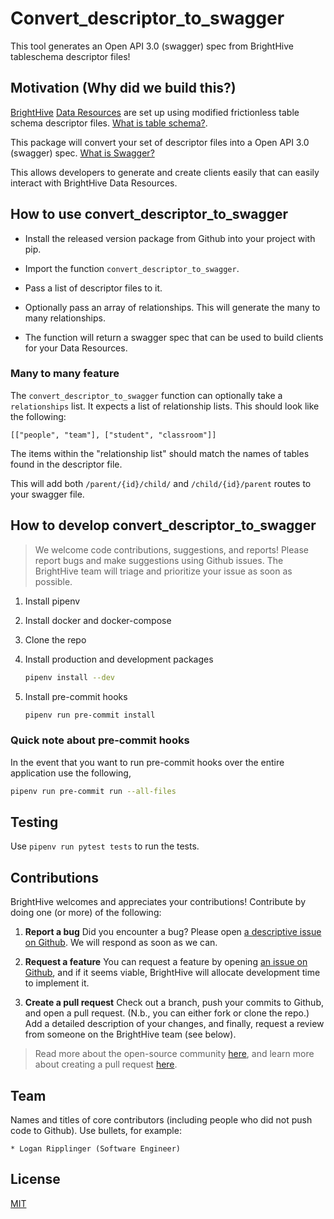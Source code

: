 # Convert_descriptor_to_swagger

This tool generates an Open API 3.0 (swagger) spec from BrightHive tableschema descriptor files!

## Motivation (Why did we build this?)

[BrightHive](https://brighthive.io/) [Data Resources](https://github.com/brighthive/data-resource-generator) are set up using modified frictionless table schema descriptor files. [What is table schema?](https://frictionlessdata.io/specs/table-schema/).

This package will convert your set of descriptor files into a Open API 3.0 (swagger) spec. [What is Swagger?](https://swagger.io/docs/specification/about/)

This allows developers to generate and create clients easily that can easily interact with BrightHive Data Resources.

## How to use convert_descriptor_to_swagger

- Install the released version package from Github into your project with pip.

- Import the function `convert_descriptor_to_swagger`.

- Pass a list of descriptor files to it.

- Optionally pass an array of relationships. This will generate the many to many relationships.

- The function will return a swagger spec that can be used to build clients for your Data Resources.

### Many to many feature

The `convert_descriptor_to_swagger` function can optionally take a `relationships` list. It expects a list of relationship lists. This should look like the following:

`[["people", "team"], ["student", "classroom"]]`

The items within the "relationship list" should match the names of tables found in the descriptor file.

This will add both `/parent/{id}/child/` and `/child/{id}/parent` routes to your swagger file.

## How to develop convert_descriptor_to_swagger

> We welcome code contributions, suggestions, and reports! Please report bugs and make suggestions using Github issues. The BrightHive team will triage and prioritize your issue as soon as possible.

1. Install pipenv
1. Install docker and docker-compose
1. Clone the repo
1. Install production and development packages

    ```bash
    pipenv install --dev
    ```

1. Install pre-commit hooks

    ```bash
    pipenv run pre-commit install
    ```

### Quick note about pre-commit hooks

In the event that you want to run pre-commit hooks over the entire application use the following,

```bash
pipenv run pre-commit run --all-files
```

## Testing

Use `pipenv run pytest tests` to run the tests.

## Contributions

BrightHive welcomes and appreciates your contributions! Contribute by doing one (or more) of the following:

1. **Report a bug**
Did you encounter a bug? Please open [a descriptive issue on Github](https://github.com/brighthive/convert_descriptor_to_swagger/issues). We will respond as soon as we can.

2. **Request a feature**
You can request a feature by opening [an issue on Github](https://github.com/brighthive/convert_descriptor_to_swagger/issues), and if it seems viable, BrightHive will allocate development time to implement it.

3. **Create a pull request**
Check out a branch, push your commits to Github, and open a pull request. (N.b., you can either fork or clone the repo.) Add a detailed description of your changes, and finally, request a review from someone on the BrightHive team (see below).

> Read more about the open-source community [here](https://www.digitalocean.com/community/tutorial_series/an-introduction-to-open-source), and learn more about creating a pull request [here](https://www.digitalocean.com/community/tutorials/how-to-create-a-pull-request-on-github).

## Team

Names and titles of core contributors (including people who did not push code to Github). Use bullets, for example:

```
* Logan Ripplinger (Software Engineer)
```

## License

[MIT](LICENSE)
